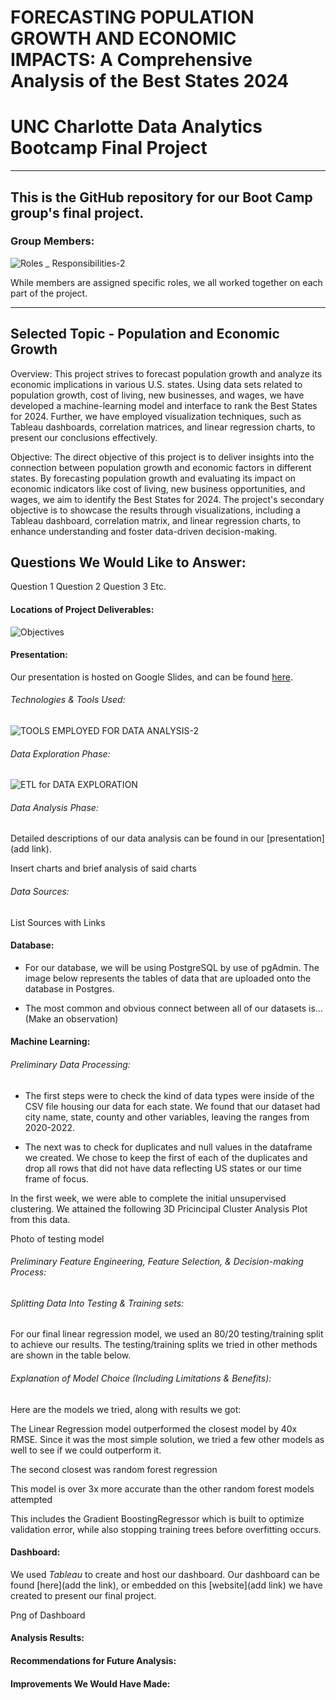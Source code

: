 # FORECASTING POPULATION GROWTH AND ECONOMIC IMPACTS: A Comprehensive Analysis of the Best States 2024

# UNC Charlotte Data Analytics Bootcamp Final Project

---

## This is the GitHub repository for our Boot Camp group's final project. 

### Group Members:

![Roles _ Responsibilities-2](https://github.com/NaBest85/Population-Growth/assets/135518113/91d8e7c3-def5-4ead-a017-594c7f088850)

While members are assigned specific roles, we all worked together on each part of the project. 

---

## Selected Topic - Population and Economic Growth

Overview: This project strives to forecast population growth and analyze its economic implications in various U.S. states. Using data sets related to population growth, cost of living, new businesses, and wages, we have developed a machine-learning model and interface to rank the Best States for 2024. Further, we have employed visualization techniques, such as Tableau dashboards, correlation matrices, and linear regression charts, to present our conclusions effectively.

Objective: The direct objective of this project is to deliver insights into the connection between population growth and economic factors in different states. By forecasting population growth and evaluating its impact on economic indicators like cost of living, new business opportunities, and wages, we aim to identify the Best States for 2024. The project's secondary objective is to showcase the results through visualizations, including a Tableau dashboard, correlation matrix, and linear regression charts, to enhance understanding and foster data-driven decision-making.

## Questions We Would Like to Answer:

Question 1
Question 2
Question 3
Etc.

#### Locations of Project Deliverables:

![Objectives](https://github.com/NaBest85/Population-Growth/assets/135518113/e677a23b-2aa1-4396-8226-b0890041cf62)

#### Presentation:
Our presentation is hosted on Google Slides, and can be found [here](https://tinyurl.com/Group4FinalProjectSlides).

###### Technologies & Tools Used:

![TOOLS EMPLOYED FOR DATA ANALYSIS-2](https://github.com/NaBest85/Population-Growth/assets/135518113/2b47cdc7-b425-48dc-ac94-d6c042cf42f2)

###### Data Exploration Phase:

![ETL for DATA EXPLORATION](https://github.com/NaBest85/Population-Growth/assets/135518113/32753b98-9fc0-4c6e-98a4-7f15be3b773e)


###### Data Analysis Phase:
Detailed descriptions of our data analysis can be found in our [presentation] (add link).

Insert charts and brief analysis of said charts


###### Data Sources:

List Sources with Links


#### Database:
- For our database, we will be using PostgreSQL by use of pgAdmin. The image below represents the tables of data that are uploaded onto the database in Postgres. 

- The most common and obvious connect between all of our datasets is… (Make an observation)

#### Machine Learning:

###### Preliminary Data Processing:
- The first steps were to check the kind of data types were inside of the CSV file housing our data for each state. We found that our dataset had city name, state, county and other variables, leaving the ranges from 2020-2022. 

- The next was to check for duplicates and null values in the dataframe we created. We chose to keep the first of each of the duplicates and drop all rows that did not have data reflecting US states or our time frame of focus.

In the first week, we were able to complete the initial unsupervised clustering. We attained the following 3D Pricincipal Cluster Analysis Plot from this data.

Photo of testing model

###### Preliminary Feature Engineering, Feature Selection, & Decision-making Process:


###### Splitting Data Into Testing & Training sets:
For our final linear regression model, we used an 80/20 testing/training split to achieve our results. The testing/training splits we tried in other methods are shown in the table below.


###### Explanation of Model Choice (Including Limitations & Benefits):

Here are the models we tried, along with results we got:


The Linear Regression model outperformed the closest model by 40x RMSE. Since it was the most simple solution, we tried a few other models as well to see if we could outperform it.


The second closest was random forest regression 

This model is over 3x more accurate than the other random forest models attempted 

This includes the Gradient BoostingRegressor which is built to optimize validation error, while also stopping training trees before overfitting occurs. 



#### Dashboard:

We used *Tableau* to create and host our dashboard.
Our dashboard can be found [here](add the link), or embedded on this [website](add link) we have created to present our final project.

Png of Dashboard

#### Analysis Results:




#### Recommendations for Future Analysis:



#### Improvements We Would Have Made:





